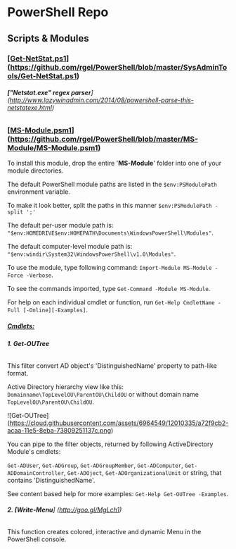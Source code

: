 # PowerShell Repo
## Scripts & Modules

### </b><ins>[Get-NetStat.ps1</ins></b>] (https://github.com/rgel/PowerShell/blob/master/SysAdminTools/Get-NetStat.ps1)

###### <b>["Netstat.exe" regex parser</b>] (http://www.lazywinadmin.com/2014/08/powershell-parse-this-netstatexe.html)

### </b><ins>[MS-Module.psm1</ins></b>] (https://github.com/rgel/PowerShell/blob/master/MS-Module/MS-Module.psm1)

To install this module, drop the entire '<b>MS-Module</b>' folder into one of your module directories.

The default PowerShell module paths are listed in the `$env:PSModulePath` environment variable.

To make it look better, split the paths in this manner `$env:PSModulePath -split ';'`

The default per-user module path is: `"$env:HOMEDRIVE$env:HOMEPATH\Documents\WindowsPowerShell\Modules"`.

The default computer-level module path is: `"$env:windir\System32\WindowsPowerShell\v1.0\Modules"`.

To use the module, type following command: `Import-Module MS-Module -Force -Verbose`.

To see the commands imported, type `Get-Command -Module MS-Module`.

For help on each individual cmdlet or function, run `Get-Help CmdletName -Full [-Online][-Examples]`.

##### <ins>Cmdlets:</ins>

###### <b>1. Get-OUTree</b>

This filter convert AD object's 'DistinguishedName' property to path-like format.

Active Directory hierarchy view like this: `Domainname\TopLevelOU\ParentOU\ChildOU` or without domain name `TopLevelOU\ParentOU\ChildOU`.

![Get-OUTree] (https://cloud.githubusercontent.com/assets/6964549/12010335/a72f9cb2-acaa-11e5-8eba-73809251137c.png)

You can pipe to the filter objects, returned by following ActiveDirectory Module's cmdlets:

`Get-ADUser`, `Get-ADGroup`, `Get-ADGroupMember`, `Get-ADComputer`, `Get-ADDomainController`, `Get-ADOject`, `Get-ADOrganizationalUnit` or string, that contains 'DistinguishedName'.

See content based help for more examples: `Get-Help Get-OUTree -Examples`.

###### <b>2. [Write-Menu</b>] (http://goo.gl/MgLch1)

This function creates colored, interactive and dynamic Menu in the PowerShell console.
